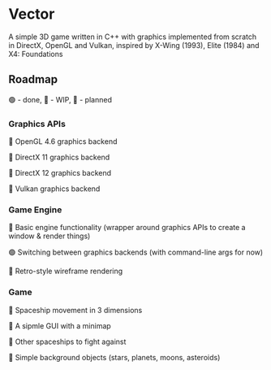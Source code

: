 # Vector
A simple 3D game written in C++ with graphics implemented from scratch in DirectX, OpenGL and Vulkan, inspired by X-Wing (1993), Elite (1984) and X4: Foundations

## Roadmap
🟢 - done, 🚧 - WIP, 🔴 - planned

### Graphics APIs
🚧 OpenGL 4.6 graphics backend

🚧 DirectX 11 graphics backend

🔴 DirectX 12 graphics backend

🔴 Vulkan graphics backend

### Game Engine
🚧 Basic engine functionality (wrapper around graphics APIs to create a window & render things)

🟢 Switching between graphics backends (with command-line args for now)

🔴 Retro-style wireframe rendering

### Game
🔴 Spaceship movement in 3 dimensions

🔴 A sipmle GUI with a minimap

🔴 Other spaceships to fight against

🔴 Simple background objects (stars, planets, moons, asteroids)